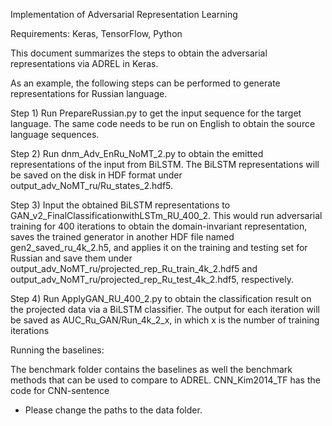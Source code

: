 Implementation of Adversarial Representation Learning

Requirements: Keras, TensorFlow, Python

This document summarizes the steps to obtain the adversarial representations via ADREL in Keras.

As an example, the following steps can be performed to generate representations for Russian language.

Step 1) Run PrepareRussian.py to get the input sequence for the target language. The same code needs to be run on English to obtain the source language sequences. 

Step 2) Run dnm_Adv_EnRu_NoMT_2.py to obtain the emitted representations of the input from BiLSTM. The BiLSTM representations will be saved on the disk in HDF format
 under output_adv_NoMT_ru/Ru_states_2.hdf5.

Step 3) Input the obtained BiLSTM representations to GAN_v2_FinalClassificationwithLSTm_RU_400_2. This would run adversarial training for 400 iterations to obtain the domain-invariant representation, saves the trained generator in another HDF file named gen2_saved_ru_4k_2.h5, and applies it on the training and testing set for Russian  and save them under output_adv_NoMT_ru/projected_rep_Ru_train_4k_2.hdf5 and output_adv_NoMT_ru/projected_rep_Ru_test_4k_2.hdf5, respectively. 

Step 4) Run ApplyGAN_RU_400_2.py to obtain the classification result on the projected data via a BiLSTM classifier. The output for each iteration will be saved as
 AUC_Ru_GAN/Run_4k_2_x, in which x is the number of training iterations
 
 
 Running the baselines:
 
 The benchmark folder contains the baselines as well the benchmark methods that can be used to compare to ADREL.
 CNN_Kim2014_TF has the code for CNN-sentence

* Please change the paths to the data folder.



